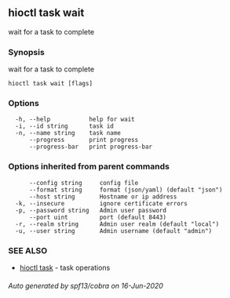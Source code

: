 ## hioctl task wait

wait for a task to complete

### Synopsis

wait for a task to complete

```
hioctl task wait [flags]
```

### Options

```
  -h, --help           help for wait
  -i, --id string      task id
  -n, --name string    task name
      --progress       print progress
      --progress-bar   print progress-bar
```

### Options inherited from parent commands

```
      --config string     config file
      --format string     format (json/yaml) (default "json")
      --host string       Hostname or ip address
  -k, --insecure          ignore certificate errors
  -p, --password string   Admin user password
      --port uint         port (default 8443)
  -r, --realm string      Admin user realm (default "local")
  -u, --user string       Admin username (default "admin")
```

### SEE ALSO

* [hioctl task](hioctl_task.md)	 - task operations

###### Auto generated by spf13/cobra on 16-Jun-2020

